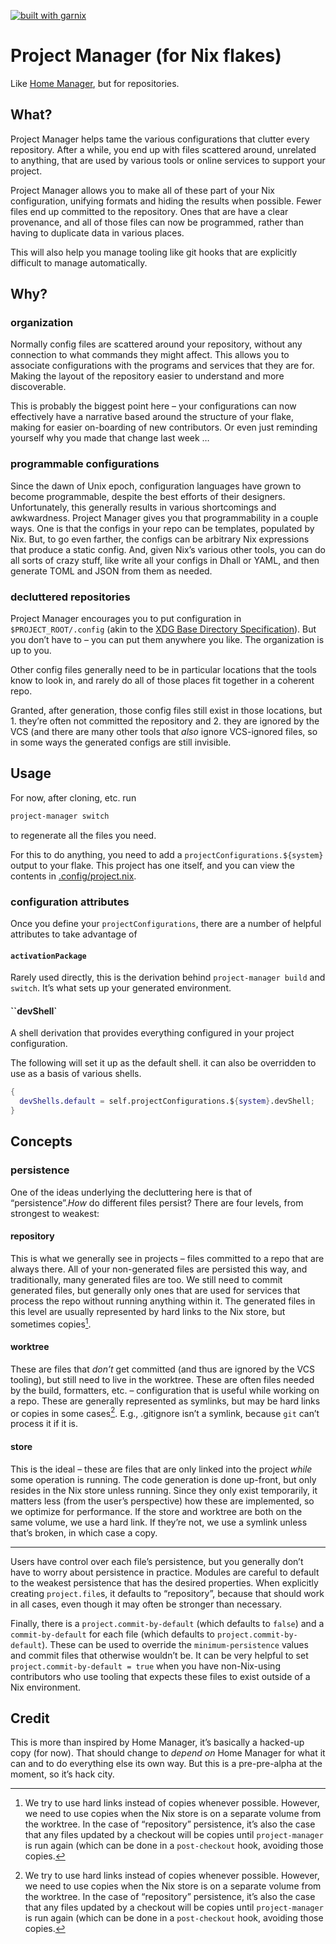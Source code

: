 [![built with garnix](https://img.shields.io/endpoint?url=https%3A%2F%2Fgarnix.io%2Fapi%2Fbadges%2Fsellout%2Fproject-manager%3Fbranch%3Dmain)](https://garnix.io)

# Project Manager (for Nix flakes)

Like [Home Manager](https://nix-community.github.io/home-manager/), but for repositories.

## What?

Project Manager helps tame the various configurations that clutter every repository. After a while, you end up with files scattered around, unrelated to anything, that are used by various tools or online services to support your project.

Project Manager allows you to make all of these part of your Nix configuration, unifying formats and hiding the results when possible. Fewer files end up committed to the repository. Ones that are have a clear provenance, and all of those files can now be programmed, rather than having to duplicate data in various places.

This will also help you manage tooling like git hooks that are explicitly difficult to manage automatically.

## Why?

### organization

Normally config files are scattered around your repository, without any connection to what commands they might affect. This allows you to associate configurations with the programs and services that they are for. Making the layout of the repository easier to understand and more discoverable.

This is probably the biggest point here – your configurations can now effectively have a narrative based around the structure of your flake, making for easier on-boarding of new contributors. Or even just reminding yourself why you made that change last week …

### programmable configurations

Since the dawn of Unix epoch, configuration languages have grown to become programmable, despite the best efforts of their designers. Unfortunately, this generally results in various shortcomings and awkwardness. Project Manager gives you that programmability in a couple ways. One is that the configs in your repo can be templates, populated by Nix. But, to go even farther, the configs can be arbitrary Nix expressions that produce a static config. And, given Nix’s various other tools, you can do all sorts of crazy stuff, like write all your configs in Dhall or YAML, and then generate TOML and JSON from them as needed.

### decluttered repositories

Project Manager encourages you to put configuration in `$PROJECT_ROOT/.config` (akin to the [XDG Base Directory Specification](https://specifications.freedesktop.org/basedir-spec/basedir-spec-latest.html)). But you don’t have to – you can put them anywhere you like. The organization is up to you.

Other config files generally need to be in particular locations that the tools know to look in, and rarely do all of those places fit together in a coherent repo.

Granted, after generation, those config files still exist in those locations, but 1. they’re often not committed the repository and 2. they are ignored by the VCS (and there are many other tools that _also_ ignore VCS-ignored files, so in some ways the generated configs are still invisible.

## Usage

For now, after cloning, etc. run

```bash
project-manager switch
```

to regenerate all the files you need.

For this to do anything, you need to add a `projectConfigurations.${system}` output to your flake. This project has one itself, and you can view the contents in [.config/project.nix](./.config/project.nix).

### configuration attributes

Once you define your `projectConfigurations`, there are a number of helpful attributes to take advantage of

#### `activationPackage`

Rarely used directly, this is the derivation behind `project-manager build` and `switch`. It’s what sets up your generated environment.

#### ``devShell`

A shell derivation that provides everything configured in your project configuration.

The following will set it up as the default shell. it can also be overridden to use as a basis of various shells.

```nix
{
  devShells.default = self.projectConfigurations.${system}.devShell;
}
```

## Concepts

### persistence

One of the ideas underlying the decluttering here is that of “persistence”._How_ do different files persist? There are four levels, from strongest to weakest:

#### repository

This is what we generally see in projects – files committed to a repo that are always there. All of your non-generated files are persisted this way, and traditionally, many generated files are too. We still need to commit generated files, but generally only ones that are used for services that process the repo without running anything within it. The generated files in this level are usually represented by hard links to the Nix store, but sometimes copies[^1].

#### worktree

These are files that _don’t_ get committed (and thus are ignored by the VCS tooling), but still need to live in the worktree. These are often files needed by the build, formatters, etc. – configuration that is useful while working on a repo. These are generally represented as symlinks, but may be hard links or copies in some cases[^1]. E.g., .gitignore isn’t a symlink, because `git` can’t process it if it is.

[^1]: We try to use hard links instead of copies whenever possible. However, we need to use copies when the Nix store is on a separate volume from the worktree. In the case of “repository” persistence, it’s also the case that any files updated by a checkout will be copies until `project-manager` is run again (which can be done in a `post-checkout` hook, avoiding those copies.

#### store

This is the ideal – these are files that are only linked into the project _while_ some operation is running. The code generation is done up-front, but only resides in the Nix store unless running. Since they only exist temporarily, it matters less (from the user’s perspective) how these are implemented, so we optimize for performance. If the store and worktree are both on the same volume, we use a hard link. If they’re not, we use a symlink unless that’s broken, in which case a copy.

---

Users have control over each file’s persistence, but you generally don’t have to worry about persistence in practice. Modules are careful to default to the weakest persistence that has the desired properties. When explicitly creating `project.file`s, it defaults to “repository”, because that should work in all cases, even though it may often be stronger than necessary.

Finally, there is a `project.commit-by-default` (which defaults to `false`) and a `commit-by-default` for each file (which defaults to `project.commit-by-default`). These can be used to override the `minimum-persistence` values and commit files that otherwise wouldn’t be. It can be very helpful to set `project.commit-by-default = true` when you have non-Nix-using contributors who use tooling that expects these files to exist outside of a Nix environment.

## Credit

This is more than inspired by Home Manager, it’s basically a hacked-up copy (for now). That should change to _depend on_ Home Manager for what it can and to do everything else its own way. But this is a pre-pre-alpha at the moment, so it’s hack city.
